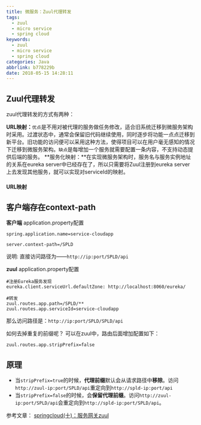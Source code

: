 ```yaml
---
title: 微服务：Zuul代理转发
tags:
  - zuul
  - micro service
  - spring cloud
keywords:
  - zuul
  - micro service
  - spring cloud
categories: Java
abbrlink: b778229b
date: 2018-05-15 14:28:11
---
```


## Zuul代理转发
zuul代理转发的方式有两种：

**URL映射：**`优点`是不用对被代理的服务做任务修改，适合旧系统迁移到微服务架构时采用。过渡状态中，通常会保留旧代码继续使用，同时逐步将功能一点点迁移到新平台。旧功能的访问便可以采用这种方法，使得项目可以在用户毫无感知的情况下迁移到微服务架构。`缺点`是每增加一个服务就需要配置一条内容，不支持动态提供后端的服务。
**服务化映射：**在实现微服务架构时，服务名与服务实例地址的关系在eureka server中已经存在了，所以只需要将Zuul注册到eureka server上去发现其他服务，就可以实现对serviceId的映射。

<!--more-->
#### URL映射


## 客户端存在context-path
**客户端**
application.property配置

```
spring.application.name=service-cloudapp

server.context-path=/SPLD
```
说明: 直接访问路径为——`http://ip:port/SPLD/api`

**zuul**
application.property配置

```
#注册Eureka服务发现
eureka.client.serviceUrl.defaultZone: http://localhost:8060/eureka/

#转发
zuul.routes.app.path=/SPLD/**
zuul.routes.app.serviceId=service-cloudapp
```
那么访问路径是：`http://ip:port/SPLD/SPLD/api`

如何去掉重复的前缀呢？
可以在zuul中，路由后面增加配置如下：

```
zuul.routes.app.stripPrefix=false
```
## 原理
* 当`stripPrefix=true`的时候，**代理前缀**默认会从请求路径中**移除**。访问`http://zuul-ip:port/SPLD/api`重定向到`http://spld-ip:port/api`  
* 当`stripPrefix=false`的时候，会**保留代理前缀**。访问`http://zuul-ip:port/SPLD/api`会重定向到`http://spld-ip:port/SPLD/api`。 

参考文章：
[springcloud(十)：服务网关zuul](http://www.cnblogs.com/ityouknow/p/6944096.html)